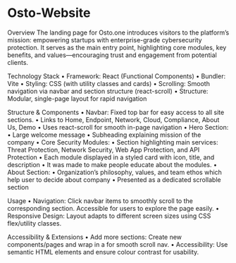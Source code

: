 # Osto-Website
Overview
The landing page for Osto.one introduces visitors to the platform’s mission: empowering startups with enterprise-grade cybersecurity protection. It serves as the main entry point, highlighting core modules, key benefits, and values—encouraging trust and engagement from potential clients.

Technology Stack
•	Framework: React (Functional Components)
•	Bundler: Vite
•	Styling: CSS (with utility classes and cards)
•	Scrolling: Smooth navigation via navbar and section structure (react-scroll)
•	Structure: Modular, single-page layout for rapid navigation

Structure & Components
•	Navbar: Fixed top bar for easy access to all site sections.
•	Links to Home, Endpoint, Network, Cloud, Compliance, About Us, Demo
•	Uses react-scroll for smooth in-page navigation
•	Hero Section:
•	Large welcome message
•	Subheading explaining mission of the company
•	Core Security Modules:
•	Section highlighting main services: Threat Protection, Network Security, Web App Protection, and API Protection
•	Each module displayed in a styled card with icon, title, and description
•	It was made to make people educate about the modules.
•	About Section:
•	Organization’s philosophy, values, and team ethos which help user to decide about company
•	Presented as a dedicated scrollable section

Usage
•	Navigation: Click navbar items to smoothly scroll to the corresponding section. Accessible for users to explore the page easily.
•	Responsive Design: Layout adapts to different screen sizes using CSS flex/utility classes.

Accessibility & Extensions
•	Add more sections: Create new components/pages and wrap in a <Element name="..."> for smooth scroll nav.
•	Accessibility: Use semantic HTML elements and ensure colour contrast for usability.
